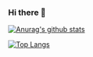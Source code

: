 ### Hi there 👋

[![Anurag's github stats](https://github-readme-stats.vercel.app/api?username=dsymonov-jc&show_icons=true&count_private=true)](https://github.com/anuraghazra/github-readme-stats)

[![Top Langs](https://github-readme-stats.vercel.app/api/top-langs/?username=dsymonov-jc&layout=compact)](https://github.com/anuraghazra/github-readme-stats)
